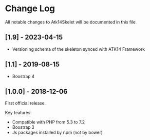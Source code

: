 # Change Log
All notable changes to Atk14Skelet will be documented in this file.

## [1.9] - 2023-04-15

- Versioning schema of the skeleton synced with ATK14 Framework

## [1.1] - 2019-08-15

- Boostrap 4

## [1.0.0] - 2018-12-06

First official release.

Key features:

- Compatible with PHP from 5.3 to 7.2
- Boostrap 3
- Js packages installed by npm (not by bower)
